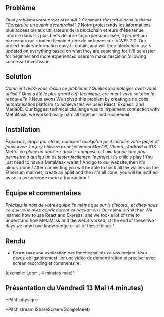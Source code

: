 ## Problème
*Quel problème votre projet résout-il ? Comment s'inscrit-il dans le thème "Construire un avenir décentralisé" ?*
Notre projet rends les informations plus accessible aux utilisateurs de la blockchain et leurs d'être tenue informé dans les plus brefs délai de façon personnalisée, il permet aux personnes qui auraient besoin d'aide de se lancer sur le WEB 3.0.
Our project makes information easy to obtain, and will keep blockchain users updated on everything based on what they are searching for. It'll be easier for beginner and more experienced users to make descision following successul investissor.

## Solution
*Comment avez-vous résolu ce problème ? Quelles technologies avez-vous utilisé ? Quel a été le plus grand défi technique, comment votre solution le résout-elle ?*
Nous avons
We solved this problem by creating a no code automatisation platform, to achieve this we used React, Express, and MariaDB. Our biggest technical challenge was to implement connection with MetaMask, we worked really hard all together and succeeded.

## Installation
*Expliquez, étape par étape, comment quelqu'un peut installer votre projet et jouer avec. Le jury utilisera principalement MacOS, Ubuntu, Android et iOS. Mettre en place un docker / docker-compose est une bonne idée pour permettre à quelqu'un de tester facilement le projet.*
It's child's play ! You just need to have a MetaMask wallet ! And go to our website, then it's almost done ! After connecting you will be able to track all the wallets on the Ethereum mainnet, create an aplet and then it's all done, you will be notified as soon as someone make a transaction !


## Équipe et commentaires
*Précisez le nom de votre équipe (le même que sur le discord), et dites-nous ce que vous avez appris durant ce hackathon !*
Our name is Snitcher. We learned how to use React and Express, and we took a lot of time to understand how MetaMask and the web3 worked, at the end of these two days we now have knowloedge on all of these things !

## Rendu
* Fournissez une explication des fonctionnalités de vos projets. Vous devez obligatoirement lier une vidéo de démonstration et preciser avec screen recording et commentaire.


(exemple: Loom , 4 minutes max)*.

## Présentation du Vendredi 13 Mai (4 minutes) 

*Pitch physique 

 *Pitch stream (ShareScreen/GoogleMeet)

